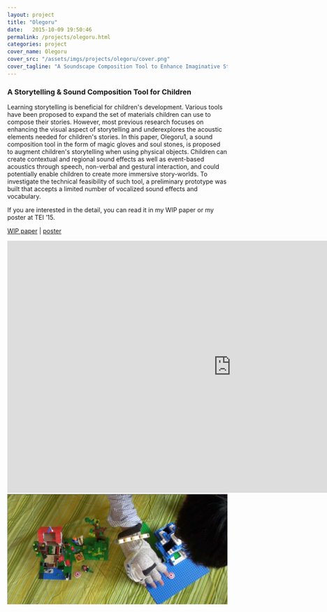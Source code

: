 ```yaml
---
layout: project
title: "Olegoru"
date:   2015-10-09 19:50:46
permalink: /projects/olegoru.html
categories: project
cover_name: Olegoru
cover_src: "/assets/imgs/projects/olegoru/cover.png"
cover_tagline: "A Soundscape Composition Tool to Enhance Imaginative Storytelling with Tangible Objects"
---
```

<div class="wrapper project">
  <h3>A Storytelling & Sound Composition Tool for Children</h3>

  <p>
    Learning storytelling is beneficial for children's development. Various tools have been proposed to expand the set of materials children can use to compose their stories. However, most previous research focuses on enhancing the visual aspect of storytelling and underexplores the acoustic elements needed for children's stories. In this paper, Olegoru1, a sound composition tool in the form of magic gloves and soul stones, is proposed to augment children's storytelling when using physical objects. Children can create contextual and regional sound effects as well as event-based acoustics through speech, non-verbal and gestural interaction, and could potentially enable children to create more immersive story-worlds. To investigate the technical feasibility of such tool, a preliminary prototype was built that accepts a limited number of vocalized sound effects and vocabulary.
  </p>

  <p>
    If you are interested in the detail, you can read it in my WIP paper or my poster at TEI ’15.
  </p>

  <p><a href="/assets/imgs/projects/olegoru/paper.pdf">WIP paper</a> | <a href="/assets/imgs/projects/olegoru/poster.jpg">poster</a></p>
  
  <iframe width="1024" height="576" src="https://www.youtube.com/embed/oMUpAo1Owsw" frameborder="0" allowfullscreen></iframe>

  <img src="/assets/imgs/projects/olegoru/olegoru.png">

  

</div>
   